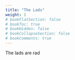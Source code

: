 ```yaml
---
title: "The Lads"
weight: 1
# bookFlatSection: false
# bookToc: true
# bookHidden: false
# bookCollapseSection: false
# bookComments: true
---
```

The lads are rad